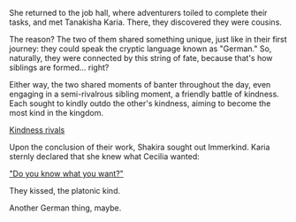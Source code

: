 <!-- title: Cousins -->

She returned to the job hall, where adventurers toiled to complete their tasks, and met Tanakisha Karia. There, they discovered they were cousins.

The reason? The two of them shared something unique, just like in their first journey: they could speak the cryptic language known as "German." So, naturally, they were connected by this string of fate, because that's how siblings are formed... right?

Either way, the two shared moments of banter throughout the day, even engaging in a semi-rivalrous sibling moment, a friendly battle of kindness. Each sought to kindly outdo the other's kindness, aiming to become the most kind in the kingdom.

[Kindness rivals](#embed:https://www.youtube.com/live/cyLsX20esBE?t=10506s)

Upon the conclusion of their work, Shakira sought out Immerkind. Karia sternly declared that she knew what Cecilia wanted:

["Do you know what you want?"](#embed:https://www.youtube.com/live/cyLsX20esBE?t=11317s)

They kissed, the platonic kind.

Another German thing, maybe.